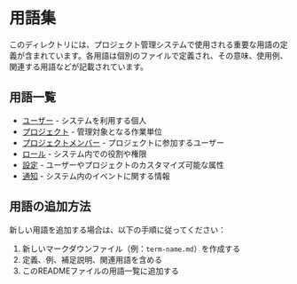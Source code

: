 # 用語集

このディレクトリには、プロジェクト管理システムで使用される重要な用語の定義が含まれています。各用語は個別のファイルで定義され、その意味、使用例、関連する用語などが記載されています。

## 用語一覧

- [ユーザー](./user.md) - システムを利用する個人
- [プロジェクト](./project.md) - 管理対象となる作業単位
- [プロジェクトメンバー](./project-member.md) - プロジェクトに参加するユーザー
- [ロール](./role.md) - システム内での役割や権限
- [設定](./setting.md) - ユーザーやプロジェクトのカスタマイズ可能な属性
- [通知](./notification.md) - システム内のイベントに関する情報

## 用語の追加方法

新しい用語を追加する場合は、以下の手順に従ってください：

1. 新しいマークダウンファイル（例：`term-name.md`）を作成する
2. 定義、例、補足説明、関連用語を含める
3. このREADMEファイルの用語一覧に追加する
